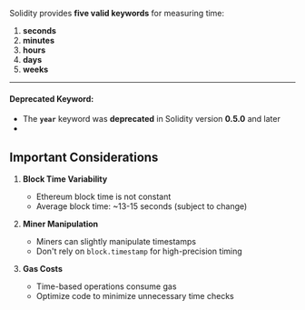 Solidity provides **five valid keywords** for measuring time:

1.  **seconds**
2.  **minutes**
3.  **hours**
4.  **days**
5.  **weeks**

* * * *

#### **Deprecated Keyword**:

-   The **`year`** keyword was **deprecated** in Solidity version **0.5.0** and later
-   


Important Considerations
------------------------

1.  **Block Time Variability**

    -   Ethereum block time is not constant
    -   Average block time: ~13-15 seconds (subject to change)
2.  **Miner Manipulation**

    -   Miners can slightly manipulate timestamps
    -   Don't rely on `block.timestamp` for high-precision timing
3.  **Gas Costs**

    -   Time-based operations consume gas
    -   Optimize code to minimize unnecessary time checks